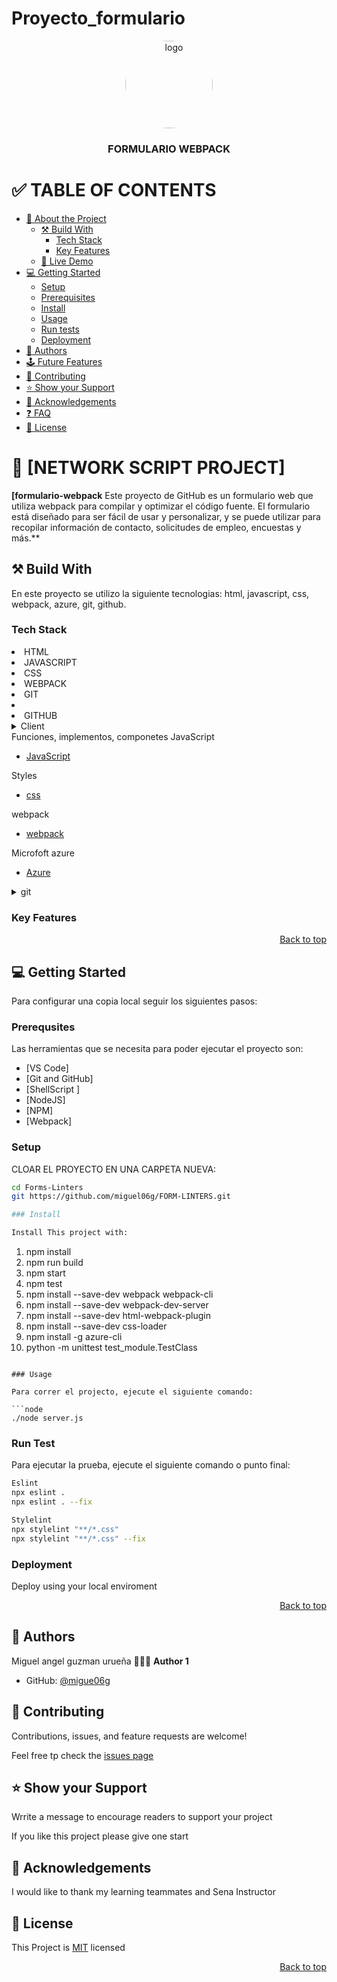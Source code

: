 # Proyecto_formulario
<a name="readme-top"></a>



<div align="center">

<img src="logo.png" alt="logo" width="140" height="auto" style="border-radius:50%"   />
<br/>
<h3><b>FORMULARIO WEBPACK</b>

</div>

# ✅ TABLE OF CONTENTS
- [📖 About the Project](#about-project)
  - [⚒️ Build With](#built-with)
    - [Tech Stack](#tech-stack)
    - [Key Features](#key-features)
  - [🚀 Live Demo](#live-demo)
 - [💻 Getting Started](#getting-started)
   - [Setup](#setup)
   -  [Prerequisites](#prerequisites)
   - [Install](#install)
   - [Usage](#usage)
   - [Run tests](#run-tests)
   - [Deployment](#deployment)
- [👥 Authors](#authors)
- [🕹️ Future Features](#future-features)
- [🤝 Contributing](#contributing)
- [⭐ Show your Support](#support)
- [👏 Acknowledgements ](#ackknowledgements)
- [❓ FAQ ](#faq)
- [📃 License](#license)

# 📖 [NETWORK SCRIPT PROJECT]<a name="about-project"></a>

**[formulario-webpack** Este proyecto de GitHub es un formulario web que utiliza webpack para compilar y optimizar el código fuente. El formulario está diseñado para ser fácil de usar y personalizar, y se puede utilizar para recopilar información de contacto, solicitudes de empleo, encuestas y más.**
## ⚒️ Build With <a name="built-with"></a>

<p>
En este proyecto se utilizo la siguiente tecnologias:
html, javascript, css, webpack, azure, git, github.
</p>

### Tech Stack <a name="tech-stack"></a>

<li> HTML </li>
<li> JAVASCRIPT</li>
<li> CSS </li>
<li> WEBPACK </li>
<li> GIT <li>
<li> GITHUB </li>

<details>
<summary> Client </summary>
    <ul>
    <li><a href="https://developer.mozilla.org/es/docs/Web/HTML">HTML</a></li>    
    </ul>
</details>
<summary>Funciones, implementos, componetes JavaScript</summary>
    <ul>
    <li><a href=https://developer.mozilla.org/es/docs/Web/JavaScript>JavaScript</a></li>    
    </ul>
</details>
<summary> Styles </summary>
    <ul>
    <li><a href=https://developer.mozilla.org/en-US/docs/Web/CSS>css</a></li>    
    </ul>

<summary> webpack </summary>
    <ul>
    <li><a href=https://webpack.js.org>webpack</a></li>    
    </ul>


</details>


<summary> Microfoft azure  </summary>
    <ul>
    <li><a href="https://formwebpack-dfc9dedugkbwdzbv.brazilsouth-01.azurewebsites.net/">Azure</a></li>    
    </ul>


<details>
<summary>git</summary>
<ul>
<li><a href="https://git-scm.com/doc">GitHub</a></li>
</ul>


<summary>git</summary>
<ul>
<li><a href="https://git-scm.com/doc">Markdown</a></li>
</ul>
</details>



### Key Features <a name="key-features"></a>

<p align="right"><a href="#readme-top">Back to top</a></p>

## 💻 Getting Started <a name="getting-started"></a>


Para configurar una copia local seguir los siguientes pasos:

### Prerequsites 

Las herramientas que se necesita para poder ejecutar el proyecto son:

- [VS Code]
- [Git and GitHub]
- [ShellScript ]
- [NodeJS]
- [NPM]
- [Webpack]

### Setup

CLOAR EL PROYECTO EN UNA CARPETA NUEVA:

```sh
cd Forms-Linters
git https://github.com/miguel06g/FORM-LINTERS.git

### Install

Install This project with:

```
1. npm install
2. npm run build
3. npm start
4. npm test
5. npm install --save-dev webpack webpack-cli
6. npm install --save-dev webpack-dev-server
7. npm install --save-dev html-webpack-plugin
8. npm install --save-dev css-loader
9. npm install -g azure-cli
10. python -m unittest test_module.TestClass



```

### Usage 

Para correr el projecto, ejecute el siguiente comando:

```node 
./node server.js
```

### Run Test

Para ejecutar la prueba, ejecute el siguiente comando o punto final:

```sh
Eslint
npx eslint .
npx eslint . --fix

```
```sh
Stylelint
npx stylelint "**/*.css"
npx stylelint "**/*.css" --fix
```

### Deployment

Deploy using your local enviroment

<p align="right"><a href="#readme-top">Back to top</a></p>

## 👥 Authors <a name="authors"></a>

Miguel angel guzman urueña
🧑🏻‍💻 **Author 1**

 - GitHub: [@migue06g]( https://github.com/miguel06g/FORM-LINTERS.git)
 



## 🤝 Contributing <a name="contributing"></a>


Contributions, issues, and  feature requests are welcome!

Feel free tp check the [issues page]( https://github.com/miguel06g/FORM-LINTERS/issues)


## ⭐ Show your Support

Wrrite a message to encourage readers to support your project

If you like this project please give one start

## 👏 Acknowledgements <a name="acknowledgements"></a>

I would like to thank my learning teammates  and Sena Instructor

## 📃 License <a name="license"></a>

This Project is [MIT](./LICENSE.md) licensed

<p align="right"><a href="#readme-top">Back to top</a></p>
